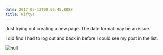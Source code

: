 ```yaml
---
date: 2017-05-13T00:56:45.808Z
title: Nifty!
---
```

Just trying out creating a new page. The date format may be an issue.

I did find I had to log out and back in before I could see my post in the list.

![null](/images/Counter.jpg)


